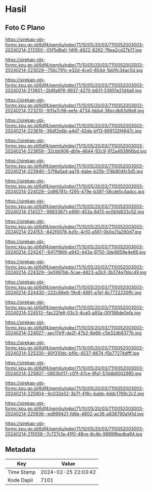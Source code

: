 # Hasil

## Foto C Plano

https://sirekap-obj-formc.kpu.go.id/6df4/pemilu/pdpr/71/10/05/20/03/7110052003003-20240214-213350--05f5d8a0-14f6-4822-8292-76ea2cd27b17.jpg

https://sirekap-obj-formc.kpu.go.id/6df4/pemilu/pdpr/71/10/05/20/03/7110052003003-20240214-223029--756c791c-e32d-4ce0-854d-1bb1fc34ac5d.jpg

https://sirekap-obj-formc.kpu.go.id/6df4/pemilu/pdpr/71/10/05/20/03/7110052003003-20240214-213601--2b8fa976-8937-4270-b831-53651e21d4a9.jpg

https://sirekap-obj-formc.kpu.go.id/6df4/pemilu/pdpr/71/10/05/20/03/7110052003003-20240214-223210--931a7c98-eefe-4734-bbb4-36ecdb83d9e8.jpg

https://sirekap-obj-formc.kpu.go.id/6df4/pemilu/pdpr/71/10/05/20/03/7110052003003-20240214-223616--36df2e6b-a4d7-42da-bf13-669132f4647c.jpg

https://sirekap-obj-formc.kpu.go.id/6df4/pemilu/pdpr/71/10/05/20/03/7110052003003-20240214-223659--32cbb906-db1e-4644-92c9-912a493866bd.jpg

https://sirekap-obj-formc.kpu.go.id/6df4/pemilu/pdpr/71/10/05/20/03/7110052003003-20240214-223940--57f8a5ad-aa74-4abe-b25b-174b804fc5d5.jpg

https://sirekap-obj-formc.kpu.go.id/6df4/pemilu/pdpr/71/10/05/20/03/7110052003003-20240214-224029--2d96781c-f295-479e-b397-58cde5c4adcc.jpg

https://sirekap-obj-formc.kpu.go.id/6df4/pemilu/pdpr/71/10/05/20/03/7110052003003-20240214-214327--98833871-e990-453a-8413-ec0b1d833c52.jpg

https://sirekap-obj-formc.kpu.go.id/6df4/pemilu/pdpr/71/10/05/20/03/7110052003003-20240214-224153--842f0078-bd1c-4c10-a561-0b0e21a290d7.jpg

https://sirekap-obj-formc.kpu.go.id/6df4/pemilu/pdpr/71/10/05/20/03/7110052003003-20240214-224247--6417f969-a942-443a-9750-3de9659e4e69.jpg

https://sirekap-obj-formc.kpu.go.id/6df4/pemilu/pdpr/71/10/05/20/03/7110052003003-20240214-224329--3e5997bb-5cae-4823-a2b3-3b374e7bbc49.jpg

https://sirekap-obj-formc.kpu.go.id/6df4/pemilu/pdpr/71/10/05/20/03/7110052003003-20240214-224430--222c66e6-19c8-4991-a7ef-8c7722220ffc.jpg

https://sirekap-obj-formc.kpu.go.id/6df4/pemilu/pdpr/71/10/05/20/03/7110052003003-20240214-224513--fac22fe8-03c3-4ca0-a93a-00f188de0efa.jpg

https://sirekap-obj-formc.kpu.go.id/6df4/pemilu/pdpr/71/10/05/20/03/7110052003003-20240214-224927--aec17e1f-da2f-47b2-8e66-c5e32db8377b.jpg

https://sirekap-obj-formc.kpu.go.id/6df4/pemilu/pdpr/71/10/05/20/03/7110052003003-20240214-225330--80f310dc-bf9c-4537-8674-f5b77274dfff.jpg

https://sirekap-obj-formc.kpu.go.id/6df4/pemilu/pdpr/71/10/05/20/03/7110052003003-20240214-225607--0853b017-c01f-47ce-9fa1-57ddb6002985.jpg

https://sirekap-obj-formc.kpu.go.id/6df4/pemilu/pdpr/71/10/05/20/03/7110052003003-20240214-225904--6c032e52-3b7f-416c-babb-4ddc1769c2c2.jpg

https://sirekap-obj-formc.kpu.go.id/6df4/pemilu/pdpr/71/10/05/20/03/7110052003003-20240214-225936--ed999421-fd6e-4802-ac36-a838790a141d.jpg

https://sirekap-obj-formc.kpu.go.id/6df4/pemilu/pdpr/71/10/05/20/03/7110052003003-20240214-215558--7c727c1a-41f0-48ce-8c4b-98999bedba94.jpg


## Metadata

| Key        | Value               |
| ---------- | ------------------- |
| Time Stamp | 2024-02-25 22:03:42 |
| Kode Dapil | 7101                |



